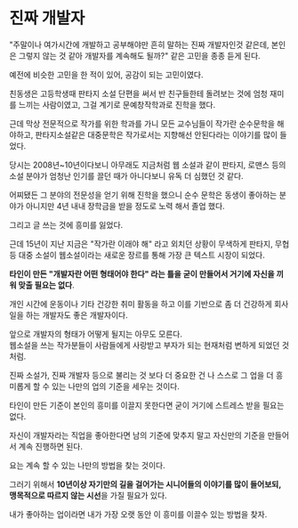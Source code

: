 # 진짜 개발자

"주말이나 여가시간에 개발하고 공부해야만 흔히 말하는 진짜 개발자인것 같은데, 본인은 그렇지 않는 것 같아 개발자를 계속해도 될까?" 같은 고민을 종종 듣게 된다.  
  
예전에 비슷한 고민을 한 적이 있어, 공감이 되는 고민이였다.  
  
친동생은 고등학생때 판타지 소설 단편을 써서 반 친구들한테 돌려보는 것에 엄청 재미를 느끼는 사람이였고, 그걸 계기로 문예창작학과로 진학을 했다.  
  
근데 막상 전문적으로 작가를 위한 학과를 가니 모든 교수님들이 작가란 순수문학을 해야하고, 판타지소설같은 대중문학은 작가로서는 지향해선 안된다라는 이야기를 많이 들었다.  

당시는 2008년~10년이다보니 아무래도 지금처럼 웹 소설과 같이 판타지, 로맨스 등의 소설 분야가 엄청난 인기를 끌던 때가 아니다보니 유독 더 심했던 것 같다.    
  
어찌됐든 그 분야의 전문성을 얻기 위해 진학을 했으니 순수 문학은 동생이 좋아하는 분야가 아니지만 4년 내내 장학금을 받을 정도로 노력 해서 졸업 했다.  
  
그리고 글 쓰는 것에 흥미를 잃었다.  
  
근데 15년이 지난 지금은 "작가란 이래야 해" 라고 외치던 상황이 무색하게 판타지, 무협 등 대중 소설이 웹소설이라는 새로운 장르를 통해 가장 큰 텍스트 시장이 되었다.  
  
**타인이 만든 "개발자란 어떤 형태어야 한다" 라는 틀을 굳이 만들어서 거기에 자신을 끼워 맞출 필요는 없다**.  
  
개인 시간에 운동이나 기타 건강한 취미 활동을 하고 이를 기반으로 좀 더 건강하게 회사일을 하는 개발자도 좋은 개발자이다.  
  
앞으로 개발자의 형태가 어떻게 될지는 아무도 모른다.  
웹소설을 쓰는 작가분들이 사람들에게 사랑받고 부자가 되는 현재처럼 변하게 되었던 것처럼.  
  
진짜 소설가, 진짜 개발자 등으로 불리는 것 보다 더 중요한 건 나 스스로 그 업을 더 흥미롭게 할 수 있는 나만의 업의 기준을 세우는 것이다.  
  
타인이 만든 기준이 본인의 흥미를 이끌지 못한다면 굳이 거기에 스트레스 받을 필요는 없다.  
  
자신이 개발자라는 직업을 좋아한다면 남의 기준에 맞추지 말고 자신만의 기준을 만들어서 계속 진행하면 된다.  
   
요는 계속 할 수 있는 나만의 방법을 찾는 것이다.  
  
그러기 위해서 **10년이상 자기만의 길을 걸어가는 시니어들의 이야기를 많이 들어보되, 맹목적으로 따르지 않는 시선**을 가질 필요가 있다.  
  
내가 좋아하는 업이라면 내가 가장 오랫 동안 이 흥미를 이끌수 있는 방법을 찾자.  